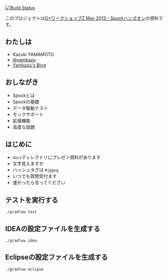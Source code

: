[![Build Status](https://travis-ci.org/yamkazu/spock-workshop.png?branch=master)](https://travis-ci.org/yamkazu/spock-workshop)

このプロジェクトは[G*ワークショップZ May 2013 - Spockハンズオン](http://jggug.doorkeeper.jp/events/3872)の資料です。

わたしは
--------

* Kazuki YAMAMOTO
* [@yamkazu](https://twitter.com/yamkazu)
* [Yamkazu's Blog](http://yamkazu.hatenablog.com/)

おしながき
----------

* Spockとは
* Spockの基礎
* データ駆動テスト
* モックサポート
* 拡張機能
* 高度な話題

はじめに
--------

* `docs`ディレクトリにプレゼン資料があります
* 文字見えますか
* ハッシュタグは `#jggug`
* いつでも質問受付ます
* 速かったら言ってください

テストを実行する
----------------

    ./gradlew test

IDEAの設定ファイルを生成する
----------------------------

    ./gradlew idea

Eclipseの設定ファイルを生成する
-------------------------------

    ./gradlew eclipse

